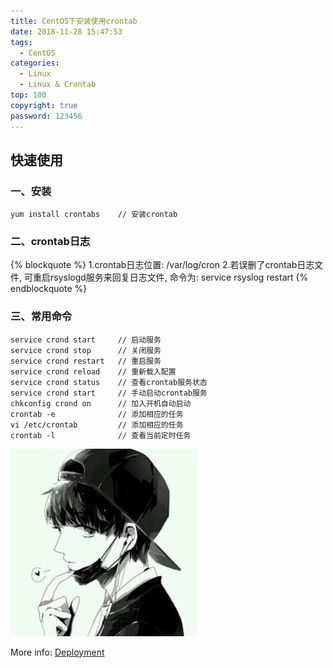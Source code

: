 ```yaml
---
title: CentOS下安装使用crontab
date: 2018-11-28 15:47:53
tags:
  - CentOS
categories:
  - Linux
  - Linux & Crontab
top: 100
copyright: true
password: 123456
---
```


## 快速使用

### 一、安装

```
yum install crontabs    // 安装crontab
```

### 二、crontab日志

{% blockquote %}
1.crontab日志位置: /var/log/cron
2.若误删了crontab日志文件, 可重启rsyslogd服务来回复日志文件, 命令为: service rsyslog restart
{% endblockquote %}

### 三、常用命令

```
service crond start     // 启动服务
service crond stop      // 关闭服务
service crond restart   // 重启服务
service crond reload    // 重新载入配置
service crond status    // 查看crontab服务状态
service crond start     // 手动启动crontab服务
chkconfig crond on      // 加入开机自动启动
crontab -e              // 添加相应的任务
vi /etc/crontab         // 添加相应的任务
crontab -l              // 查看当前定时任务
```

![这是测试图片](CentOS下安装使用crontab/test.jpg)

More info: [Deployment](https://hexo.io/docs/deployment.html)
